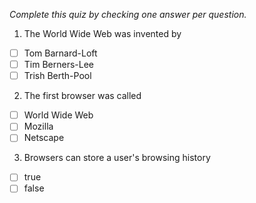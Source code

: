 *Complete this quiz by checking one answer per question.*

1. The World Wide Web was invented by

- [ ] Tom Barnard-Loft
- [ ] Tim Berners-Lee
- [ ] Trish Berth-Pool

2. The first browser was called

- [ ] World Wide Web
- [ ] Mozilla
- [ ] Netscape

3. Browsers can store a user's browsing history

- [ ] true
- [ ] false
